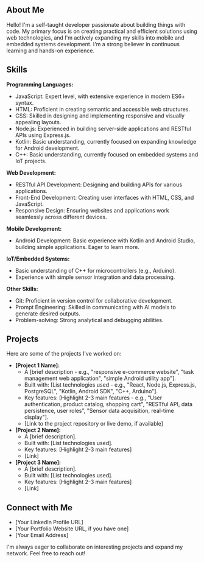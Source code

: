 ## About Me

Hello! I'm a self-taught developer passionate about building things with code. My primary focus is on creating practical and efficient solutions using web technologies, and I'm actively expanding my skills into mobile and embedded systems development. I'm a strong believer in continuous learning and hands-on experience.

## Skills

**Programming Languages:**

* JavaScript: Expert level, with extensive experience in modern ES6+ syntax.
* HTML: Proficient in creating semantic and accessible web structures.
* CSS: Skilled in designing and implementing responsive and visually appealing layouts.
* Node.js: Experienced in building server-side applications and RESTful APIs using Express.js.
* Kotlin: Basic understanding, currently focused on expanding knowledge for Android development.
* C++: Basic understanding, currently focused on embedded systems and IoT projects.

**Web Development:**

* RESTful API Development: Designing and building APIs for various applications.
* Front-End Development: Creating user interfaces with HTML, CSS, and JavaScript.
* Responsive Design: Ensuring websites and applications work seamlessly across different devices.

**Mobile Development:**

* Android Development: Basic experience with Kotlin and Android Studio, building simple applications. Eager to learn more.

**IoT/Embedded Systems:**

* Basic understanding of C++ for microcontrollers (e.g., Arduino).
* Experience with simple sensor integration and data processing.

**Other Skills:**

* Git: Proficient in version control for collaborative development.
* Prompt Engineering: Skilled in communicating with AI models to generate desired outputs.
* Problem-solving: Strong analytical and debugging abilities.

## Projects

Here are some of the projects I've worked on:

* **[Project 1 Name]:**
    * A [brief description - e.g., "responsive e-commerce website", "task management web application", "simple Android utility app"].
    * Built with: [List technologies used - e.g., "React, Node.js, Express.js, PostgreSQL", "Kotlin, Android SDK", "C++, Arduino"].
    * Key features: [Highlight 2-3 main features - e.g., "User authentication, product catalog, shopping cart", "RESTful API, data persistence, user roles", "Sensor data acquisition, real-time display"].
    * [Link to the project repository or live demo, if available]
* **[Project 2 Name]:**
    * A [brief description].
    * Built with: [List technologies used].
    * Key features: [Highlight 2-3 main features]
    * [Link]
* **[Project 3 Name]:**
    * A [brief description].
    * Built with: [List technologies used].
    * Key features: [Highlight 2-3 main features]
    * [Link]

## Connect with Me

* [Your LinkedIn Profile URL]
* [Your Portfolio Website URL, if you have one]
* [Your Email Address]

I'm always eager to collaborate on interesting projects and expand my network. Feel free to reach out!
